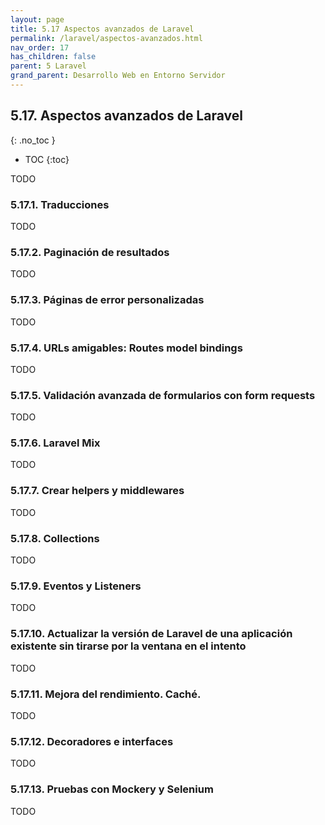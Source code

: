 ```yaml
---
layout: page
title: 5.17 Aspectos avanzados de Laravel
permalink: /laravel/aspectos-avanzados.html
nav_order: 17
has_children: false
parent: 5 Laravel
grand_parent: Desarrollo Web en Entorno Servidor
---
```


## 5.17. Aspectos avanzados de Laravel
{: .no_toc }

- TOC
{:toc}


TODO

### 5.17.1. Traducciones

TODO


### 5.17.2. Paginación de resultados

TODO


### 5.17.3. Páginas de error personalizadas

TODO


### 5.17.4. URLs amigables: Routes model bindings

TODO


### 5.17.5. Validación avanzada de formularios con form requests

TODO


### 5.17.6. Laravel Mix

TODO


### 5.17.7. Crear helpers y middlewares

TODO


### 5.17.8. Collections

TODO


### 5.17.9. Eventos y Listeners

TODO


### 5.17.10. Actualizar la versión de Laravel de una aplicación existente sin tirarse por la ventana en el intento

TODO


### 5.17.11. Mejora del rendimiento. Caché.

TODO


### 5.17.12. Decoradores e interfaces

TODO


### 5.17.13. Pruebas con Mockery y Selenium

TODO

